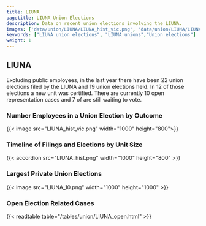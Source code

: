 ```yaml
---
title: LIUNA
pagetitle: LIUNA Union Elections
description: Data on recent union elections involving the LIUNA.
images: ['data/union/LIUNA/LIUNA_hist_vic.png', 'data/union/LIUNA/LIUNA_hist_size.png', 'data/union/LIUNA/LIUNA_10.png']
keywords: ["LIUNA union elections", "LIUNA unions","Union elections"]
weight: 1
---
```

##  LIUNA

Excluding public employees, in the last year there have been 22 union elections filed by the LIUNA and 19 union elections held. In 12 of those elections a new unit was certified. There are currently 10 open representation cases and 7 of are still waiting to vote.

### Number Employees in a Union Election by Outcome
{{< image src="LIUNA_hist_vic.png" width="1000" height="800">}}

### Timeline of Filings and Elections by Unit Size
{{< accordion src="LIUNA_hist.png" width="1000" height="800" >}}

### Largest Private Union Elections
{{< image src="LIUNA_10.png" width="1000" height="1000"  >}}

### Open Election Related Cases
{{< readtable table="/tables/union/LIUNA_open.html" >}}

